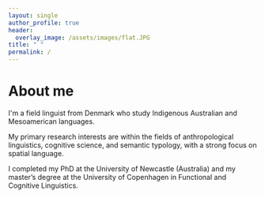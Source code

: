 ```yaml
---
layout: single
author_profile: true
header:
  overlay_image: /assets/images/flat.JPG
title: " "
permalink: /
---
```


# About me

I'm a field linguist from Denmark who study Indigenous Australian and Mesoamerican languages. 

My primary research interests are within the fields of anthropological linguistics, cognitive science, and semantic typology, with a strong focus on spatial language.

I completed my PhD at the University of Newcastle (Australia) and my master’s degree at the University of Copenhagen in Functional and Cognitive Linguistics.
